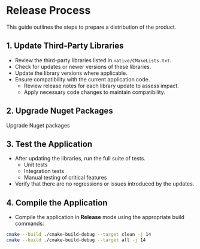 # Release Process

This guide outlines the steps to prepare a distribution of the product.

## 1. Update Third-Party Libraries

- Review the third-party libraries listed in `native/CMakeLists.txt`.
- Check for updates or newer versions of these libraries.
- Update the library versions where applicable.
- Ensure compatibility with the current application code.
    - Review release notes for each library update to assess impact.
    - Apply necessary code changes to maintain compatibility.

## 2. Upgrade Nuget Packages

Upgrade Nuget packages

## 3. Test the Application

- After updating the libraries, run the full suite of tests.
    - Unit tests
    - Integration tests
    - Manual testing of critical features
- Verify that there are no regressions or issues introduced by the updates.

## 4. Compile the Application

- Compile the application in **Release** mode using the appropriate build commands:

```zsh
cmake --build ./cmake-build-debug --target clean -j 14
cmake --build ./cmake-build-debug --target all -j 14
```